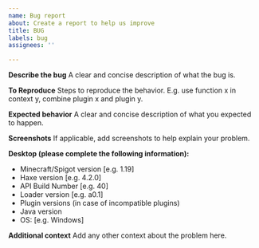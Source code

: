 ```yaml
---
name: Bug report
about: Create a report to help us improve
title: BUG
labels: bug
assignees: ''

---
```


**Describe the bug**
A clear and concise description of what the bug is.

**To Reproduce**
Steps to reproduce the behavior. E.g. use function x in context y, combine plugin x and plugin y.

**Expected behavior**
A clear and concise description of what you expected to happen.

**Screenshots**
If applicable, add screenshots to help explain your problem.

**Desktop (please complete the following information):**
 - Minecraft/Spigot version [e.g. 1.19]
 - Haxe version [e.g. 4.2.0]
 - API Build Number [e.g. 40]
 - Loader version [e.g. a0.1]
 - Plugin versions (in case of incompatible plugins)
 - Java version
 - OS: [e.g. Windows]

**Additional context**
Add any other context about the problem here.
